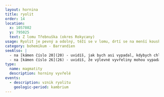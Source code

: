 ```yaml
---
layout: hornina
title: ryolit
order: 14
location:
  x: 1057802
  y: 795025
  text: Z lomu Třebnuška (okres Rokycany)
usage: Ryolit je pevný a odolný, těží se v lomu, drtí se na menší kousky, které se pak třídí podle velikosti. Přidává se do betonových a asfaltových směsí pro stavební účely.
category: bohemikum - Barrandien
seeAlso: |
  - na [kámen číslo 20](20) - uvidíš, jak bych asi vypadal, kdybych chladnul pomaleji, hluboko pod zemí a měl více času na růst krystalů. Moje chemické složení se totiž od žuly moc neliší.
  - na [kámen číslo 26](26) - uvidíš, že výlevné vyvřeliny mohou vypadat i jinak
type:
  name: magmatity
  description: horniny vyvřelé
events:
  - description: vznik ryolitu
    geologic-period: kambrium
---
```


